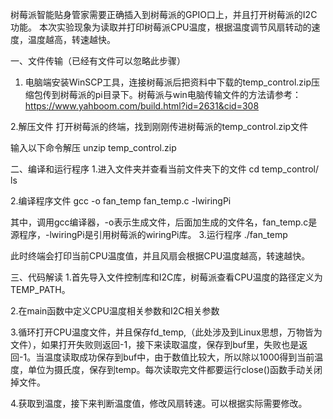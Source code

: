 树莓派智能贴身管家需要正确插入到树莓派的GPIO口上，并且打开树莓派的I2C功能。
本次实验现象为读取并打印树莓派CPU温度，根据温度调节风扇转动的速度，温度越高，转速越快。

一、文件传输（已经有文件可以忽略此步骤）
1. 电脑端安装WinSCP工具，连接树莓派后把资料中下载的temp_control.zip压缩包传到树莓派的pi目录下。树莓派与win电脑传输文件的方法请参考：
https://www.yahboom.com/build.html?id=2631&cid=308
 
2.解压文件
打开树莓派的终端，找到刚刚传进树莓派的temp_control.zip文件
 
输入以下命令解压
unzip temp_control.zip
 

二、编译和运行程序
1.进入文件夹并查看当前文件夹下的文件
cd temp_control/
ls
 
2.编译程序文件
gcc -o fan_temp fan_temp.c -lwiringPi
 
其中，调用gcc编译器，-o表示生成文件，后面加生成的文件名，fan_temp.c是源程序，-lwiringPi是引用树莓派的wiringPi库。
3.运行程序
./fan_temp
 
此时终端会打印当前CPU温度值，并且风扇会根据CPU温度越高，转速越快。

三、代码解读
1.首先导入文件控制库和I2C库，树莓派查看CPU温度的路径定义为TEMP_PATH。
 
2.在main函数中定义CPU温度相关参数和I2C相关参数
 
3.循环打开CPU温度文件，并且保存fd_temp,（此处涉及到Linux思想，万物皆为文件），如果打开失败则返回-1，接下来读取温度，保存到buf里，失败也是返回-1。当温度读取成功保存到buf中，由于数值比较大，所以除以1000得到当前温度，单位为摄氏度，保存到temp。每次读取完文件都要运行close()函数手动关闭掉文件。
 
4.获取到温度，接下来判断温度值，修改风扇转速。可以根据实际需要修改。

